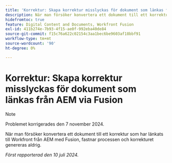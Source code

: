 ```yaml
---
title: 'Korrektur: Skapa korrektur misslyckas för dokument som länkas från AEM via Fusion'
description: När man försöker konvertera ett dokument till ett korrektur som har länkats till Workfront från AEM med Fusion, fastnar processen och korrekturet genereras aldrig.
hidefromtoc: true
feature: Digital Content and Documents, Workfront Fusion
exl-id: 411b274e-7b93-4f15-ae0f-992eba40de84
source-git-commit: f15c76a622c02154c3aa1bec6be9603af18bbf91
workflow-type: tm+mt
source-wordcount: '90'
ht-degree: 0%

---
```


# Korrektur: Skapa korrektur misslyckas för dokument som länkas från AEM via Fusion

>[!NOTE]
>
>Problemet korrigerades den 7 november 2024.

När man försöker konvertera ett dokument till ett korrektur som har länkats till Workfront från AEM med Fusion, fastnar processen och korrekturet genereras aldrig.

_Först rapporterad den 10 juli 2024._

